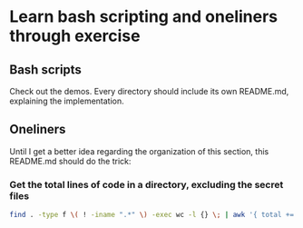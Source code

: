 # Learn bash scripting and oneliners through exercise

## Bash scripts

Check out the demos. Every directory should include its own README.md, explaining the implementation.

## Oneliners

Until I get a better idea regarding the organization of this section, this README.md should do the trick:

### Get the total lines of code in a directory, excluding the secret files

```bash
find . -type f \( ! -iname ".*" \) -exec wc -l {} \; | awk '{ total += $1 } END {print total}'
```